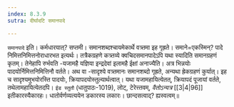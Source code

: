 ```yaml
---
index: 8.3.9
sutra: दीर्घादटि समानपादे

---
```

   `समानपादे` इति। कर्मधारयात्? सप्तमी। समानशब्दश्चायमेकार्थे वत्र्तमा इह गृह्रते। समाने=एकस्मिन्? पादे निमित्तनिमित्तनोराधारभत इत्यर्थः। तत्रैकग्रहणे कत्र्तव्ये क्वचिदसमानपादेऽपि यथा स्यादिति समानग्रहणं कृतम्। तेनेहापि रुर्भवति -यजामहै यज्ञिया इन्द्रदेवां इलामहै ईक्षां अनाज्यैति। अत्र भिन्नयोः पादयोर्निमित्तनिमित्तिनौ वर्तते। अथ वा -सादृश्ये वत्र्तमानः समानशब्दो गृह्रते, अन्यथा ह्रेकग्रहणं कुर्यात्। इह च सादृश्यमुभयोरस्ति पादयोः, क्रियापदयोस्तुल्यार्थत्वात्। यथा यजामहायित्येतत्, क्रियापदं पूजायां वर्तते, तथेलामहायित्येतदपि। `ईड स्तुतौ` (धातुपाठः-1019), लोट्, टेरेत्त्तवम्, _वैतोऽन्यत्र_ [[3|4|96]]  इतीकारस्यैकारहः। धातोर्वर्णव्यत्ययेन डकारस्य लकारः। छान्दसत्वाद्? ह्यस्वत्वम्॥